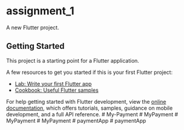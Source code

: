 # assignment_1

A new Flutter project.

## Getting Started

This project is a starting point for a Flutter application.

A few resources to get you started if this is your first Flutter project:

- [Lab: Write your first Flutter app](https://docs.flutter.dev/get-started/codelab)
- [Cookbook: Useful Flutter samples](https://docs.flutter.dev/cookbook)

For help getting started with Flutter development, view the
[online documentation](https://docs.flutter.dev/), which offers tutorials,
samples, guidance on mobile development, and a full API reference.
#   M y - P a y m e n t  
 #   M y P a y m e n t  
 #   M y P a y m e n t  
 #   M y P a y m e n t  
 #   p a y m e n t A p p  
 #   p a y m e n t A p p  
 